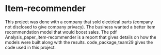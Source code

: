 # Item-recommender
This project was done with a company that sold electrical parts (company not disclosed to give company privacy). The business wanted a better item recommendation model that would boost sales. The pdf Analysis_paper_item-recommender is a report that gives details on how the models were built along with the results. code_package_team29 gives the code used in this project. 
